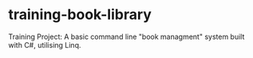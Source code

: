 # training-book-library
Training Project: A basic command line "book managment" system built with C#, utilising Linq.
